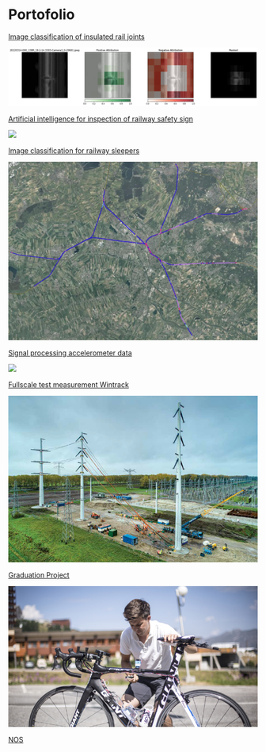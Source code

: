 <link rel="stylesheet" href="../styles.css">

# Portofolio

[Image classification of insulated rail joints](/projects/ESlassen.md)

[<img src="images/gradcam.jpeg?raw=true"/>](/projects/ESlassen.md)

[Artificial intelligence for inspection of railway safety sign ](/projects/signs.md)

[<img src="images/signs.png?raw=true"/>](/projects/signs.md)

[Image classification for railway sleepers](/projects/dwarsliggers.md)

[<img src="images/dwarsliggers.png?raw=true"/>](/projects/dwarsliggers.md)


[Signal processing accelerometer data](/projects/InfraMonitoring.md) 

[<img src="https://www.researchgate.net/profile/Alireza-Qazizadeh/publication/322699553/figure/fig10/AS:586710375206916@1516894062393/Filtered-acceleration-data-measured-from-Alvik-to-Stora-Mossen-run-7.png?raw=true"/>](/projects/InfraMonitoring.md) 

[Fullscale test measurement Wintrack](/projects/tennet.md)

[<img src="images/wintrack_overview.png?raw=true"/>](/projects/tennet.md)


[Graduation Project](/projects/graduation.md) 

[<img src="images/descending.jpeg?raw=true"/>](/projects/graduation.md) 

[NOS](https://nos.nl/op3/artikel/2071886-kort-door-de-bocht-deze-fiets-helpt-wielrenners-met-dalen)





